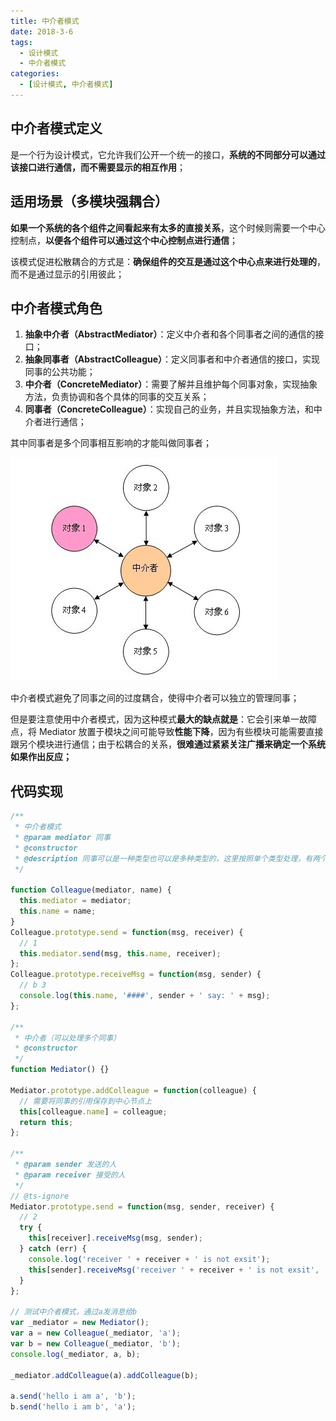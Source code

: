 ```yaml
---
title: 中介者模式
date: 2018-3-6
tags:
  - 设计模式
  - 中介者模式
categories:
  - [设计模式, 中介者模式]
---
```


## 中介者模式定义

是一个行为设计模式，它允许我们公开一个统一的接口，**系统的不同部分可以通过该接口进行通信，而不需要显示的相互作用**；

## 适用场景（多模块强耦合）

**如果一个系统的各个组件之间看起来有太多的直接关系**，这个时候则需要一个中心控制点，**以便各个组件可以通过这个中心控制点进行通信**；

该模式促进松散耦合的方式是：**确保组件的交互是通过这个中心点来进行处理的**，而不是通过显示的引用彼此；

## 中介者模式角色

1. **抽象中介者（AbstractMediator）**：定义中介者和各个同事者之间的通信的接口；
2. **抽象同事者（AbstractColleague）**：定义同事者和中介者通信的接口，实现同事的公共功能；
3. **中介者（ConcreteMediator）**：需要了解并且维护每个同事对象，实现抽象方法，负责协调和各个具体的同事的交互关系；
4. **同事者（ConcreteColleague）**：实现自己的业务，并且实现抽象方法，和中介者进行通信；

其中同事者是多个同事相互影响的才能叫做同事者；

![中介者模式](./中介者模式.jpg)

中介者模式避免了同事之间的过度耦合，使得中介者可以独立的管理同事；

但是要注意使用中介者模式，因为这种模式**最大的缺点就是**：它会引来单一故障点，将 Mediator 放置于模块之间可能导致**性能下降**，因为有些模块可能需要直接跟另个模块进行通信；由于松耦合的关系，**很难通过紧紧关注广播来确定一个系统如果作出反应；**

## 代码实现

```js
/**
 * 中介者模式
 * @param mediator 同事
 * @constructor
 * @description 同事可以是一种类型也可以是多种类型的，这里按照单个类型处理，有两个方法，发消息和收消息
 */

function Colleague(mediator, name) {
  this.mediator = mediator;
  this.name = name;
}
Colleague.prototype.send = function(msg, receiver) {
  // 1
  this.mediator.send(msg, this.name, receiver);
};
Colleague.prototype.receiveMsg = function(msg, sender) {
  // b 3
  console.log(this.name, '####', sender + ' say: ' + msg);
};

/**
 * 中介者（可以处理多个同事）
 * @constructor
 */
function Mediator() {}

Mediator.prototype.addColleague = function(colleague) {
  // 需要将同事的引用保存到中心节点上
  this[colleague.name] = colleague;
  return this;
};

/**
 * @param sender 发送的人
 * @param receiver 接受的人
 */
// @ts-ignore
Mediator.prototype.send = function(msg, sender, receiver) {
  // 2
  try {
    this[receiver].receiveMsg(msg, sender);
  } catch (err) {
    console.log('receiver ' + receiver + ' is not exsit');
    this[sender].receiveMsg('receiver ' + receiver + ' is not exsit', 'mediator');
  }
};

// 测试中介者模式，通过a发消息给b
var _mediator = new Mediator();
var a = new Colleague(_mediator, 'a');
var b = new Colleague(_mediator, 'b');
console.log(_mediator, a, b);

_mediator.addColleague(a).addColleague(b);

a.send('hello i am a', 'b');
b.send('hello i am b', 'a');
```
